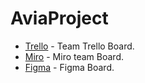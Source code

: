 # AviaProject

- [Trello](https://trello.com/invite/b/I87P4rLH/10f07abb3dfe925789219237c547c343/project-avia) - Team Trello Board.
- [Miro](https://miro.com/app/board/o9J_lTNIF94=/) - Miro team Board.
- [Figma](https://www.figma.com/file/koRBWMI2IKrIZSSeAJhxLU/Untitled?node-id=0%3A1) - Figma Board.
